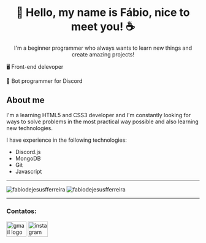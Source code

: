 <h1 align="center">👋 Hello, my name is Fábio, nice to meet you! ☕</h1>
<p align="center">I'm a beginner programmer who always wants to learn new things and create amazing projects!</p>
<p>🖥️ Front-end delevoper</p>
<p>🤖 Bot programmer for Discord</p>

<h2>About me</h2>
<p>I'm a learning HTML5 and CSS3 developer and I'm constantly looking for ways to solve problems in the most practical way possible and also learning new technologies.</p>
<p>I have experience in the following technologies:</p>
<ul>
 <li>Discord.js</li>
 <li>MongoDB</li>
 <li>Git</li>
 <li>Javascript</li>
</ul>
<hr>
<img align="center" src="https://github-readme-stats.vercel.app/api/top-langs?username=fabiodejesusfferreira&show_icons=true&theme=github_dark&locale=en&layout=compact" alt="fabiodejesusfferreira" />
<img align="center" src="https://github-readme-stats.vercel.app/api?username=fabiodejesusfferreira&show_icons=true&theme=github_dark&locale=en" alt="fabiodejesusfferreira" />

***
<h3>Contatos:</h3>
<div align="left">
  <img src="https://raw.githubusercontent.com/maurodesouza/profile-readme-generator/master/src/assets/icons/social/gmail/default.svg" width="52" height="40" alt="gmail logo"  />
  <img src="https://raw.githubusercontent.com/maurodesouza/profile-readme-generator/master/src/assets/icons/social/instagram/default.svg" width="52" height="40" alt="instagram logo"  />
</div>
